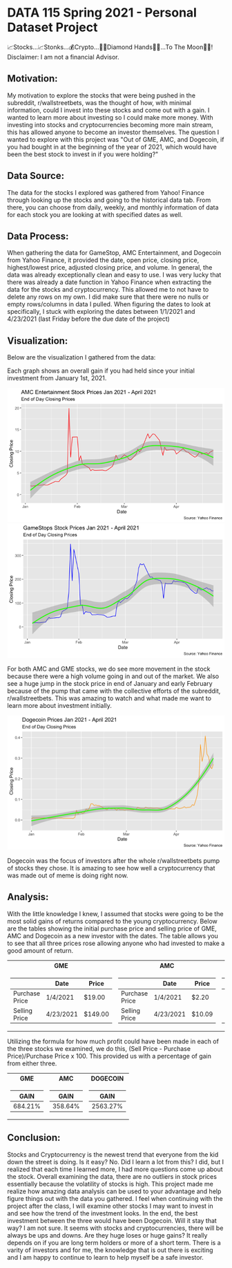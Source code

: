 # DATA 115 Spring 2021 - Personal Dataset Project 
 📈Stocks...📈Stonks...💰Crypto...💎🤲Diamond Hands💎🤲...To The Moon🚀🚀!
 Disclaimer: I am not a financial Advisor.

## Motivation: 

My motivation to explore the stocks that were being pushed in the subreddit, r/wallstreetbets, was the thought of how, with minimal information, could I invest into these stocks and come out with a gain. I wanted to learn more about investing so I could make more money. With investing into stocks and cryptocurrencies becoming more main stream, this has allowed anyone to become an investor themselves. The question I wanted to explore with this project was "Out of GME, AMC, and Dogecoin, if you had bought in at the beginning of the year of 2021, which would have been the best stock to invest in if you were holding?"

## Data Source: 

The data for the stocks I explored was gathered from Yahoo! Finance through looking up the stocks and going to the historical data tab. From there, you can choose from daily, weekly, and monthly information of data for each stock you are looking at with specified dates as well. 

## Data Process: 

When gathering the data for GameStop, AMC Entertainment, and Dogecoin from Yahoo Finance, it provided the date, open price, closing price, highest/lowest price, adjusted closing price, and volume. In general, the data was already exceptionally clean and easy to use. I was very lucky that there was already a date function in Yahoo Finance when extracting the data for the stocks and cryptocurrency. This allowed me to not have to delete any rows on my own. I did make sure that there were no nulls or empty rows/columns in data I pulled. When figuring the dates to look at specifically, I stuck with exploring the dates between 1/1/2021 and 4/23/2021 (last Friday before the due date of the project)

## Visualization: 

Below are the visualization I gathered from the data:

Each graph shows an overall gain if you had held since your initial investment from January 1st, 2021. 

![image](https://raw.githubusercontent.com/Q-oro/DATA115_Spring2021/main/AMCclosingprice.png)
![image](https://raw.githubusercontent.com/Q-oro/DATA115_Spring2021/main/GMEclosingprice.png)

For both AMC and GME stocks, we do see more movement in the stock because there were a high volume going in and out of the market. 
We also see a huge jump in the stock price in end of January and early February because of the pump that came with the collective efforts of the subreddit, 
r/wallstreetbets. This was amazing to watch and what made me want to learn more about investment initially. 

![image](https://raw.githubusercontent.com/Q-oro/DATA115_Spring2021/main/DOGE-USDclosingprice.png)

Dogecoin was the focus of investors after the whole r/wallstreetbets pump of stocks they chose. It is amazing to see how well a cryptocurrency that was made out of 
meme is doing right now. 

## Analysis:

With the little knowledge I knew, I assumed that stocks were going to be the most solid gains of returns compared to the young cryptocurrency. 
Below are the tables showing the initial purchase price and selling price of GME, AMC and Dogecoin as a new investor with the dates. 
The table allows you to see that all three prices rose allowing anyone who had invested to make a good amount of return. 

<table>
<tr><th> GME </th><th> AMC </th><th> DOGECOIN </th></tr>
<tr><td>
  
|                | Date       | Price   |
| -------------- | --------   | ------- | 
| Purchase Price | 1/4/2021   |	$19.00  | 
| Selling Price  | 4/23/2021	 | $149.00	| 

</td><td>
  
|                | Date       | Price  |
| -------------- | --------   | ------ | 
| Purchase Price | 1/4/2021   |	$2.20  | 
| Selling Price  | 4/23/2021	| $10.09 |
  
</td><td>

|                | Date       | Price   |
| -------------- | --------   | ------- | 
| Purchase Price | 1/4/2021   |	$0.0098 | 
| Selling Price  | 4/23/2021	| $0.2610	|

</table>

Utilizing the formula for how much profit could have been made in each of the three stocks we examined, 
we do this, (Sell Price - Purchase Price)/Purchase Price x 100. This provided us with a percentage of gain from either three. 

<table>
<tr><th> GME </th><th> AMC </th><th> DOGECOIN </th></tr>
<tr><td>

| GAIN  |
| ----- |
|684.21%|  
 
</td><td>
  
| GAIN  |
| ----- |
|358.64%|
  
</td><td>
  
| GAIN   |
| ------ |
|2563.27%|
  
</table>

## Conclusion: 

Stocks and Cryptocurrency is the newest trend that everyone from the kid down the street is doing. Is it easy? No. Did I learn a lot from this? I did, but I realized that each time I learned more, I had more questions come up about the stock. Overall examining the data, there are no outliers in stock prices essentially because the volatility of stocks is high. This project made me realize how amazing data analysis can be used to your advantage and help figure things out with the data you gathered. I feel when continuing with the project after the class, I will examine other stocks I may want to invest in and see how the trend of the investment looks. In the end, the best investment between the three would have been Dogecoin. Will it stay that way? I am not sure. It seems with stocks and cryptocurrencies, there will be always be ups and downs. Are they huge loses or huge gains? It really depends on if you are long term holders or more of a short term. There is a varity of investors and for me, the knowledge that is out there is exciting and I am happy to continue to learn to help myself be a safe investor. 
